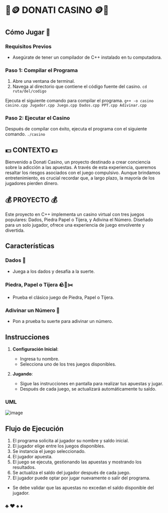 # 🎰🪙 DONATI CASINO 🪙🎰

## Cómo Jugar 🏇
### Requisitos Previos
- Asegúrate de tener un compilador de C++ instalado en tu computadora.

### Paso 1: Compilar el Programa
1. Abre una ventana de terminal.
2. Navega al directorio que contiene el código fuente del casino.
```cd ruta/del/codigo```

Ejecuta el siguiente comando para compilar el programa.
```g++ -o casino casino.cpp Jugador.cpp Juego.cpp Dados.cpp PPT.cpp Adivinar.cpp```

### Paso 2: Ejecutar el Casino
Después de compilar con éxito, ejecuta el programa con el siguiente comando.
```./casino```

## 💵 CONTEXTO 💵
Bienvenido a Donati Casino, un proyecto destinado a crear conciencia sobre la adicción a las apuestas. A través de esta experiencia, queremos resaltar los riesgos asociados con el juego compulsivo. Aunque brindamos entretenimiento, es crucial recordar que, a largo plazo, la mayoría de los jugadores pierden dinero.

## 💰 PROYECTO 💰
Este proyecto en C++ implementa un casino virtual con tres juegos populares: Dados, Piedra Papel o Tijera, y Adivina el Número. Diseñado para un solo jugador, ofrece una experiencia de juego envolvente y divertida.

## Características
### Dados 🎲
- Juega a los dados y desafía a la suerte.
### Piedra, Papel o Tijera 🪨📄✂️
- Prueba el clásico juego de Piedra, Papel o Tijera.
### Adivinar un Número 🔢
- Pon a prueba tu suerte para adivinar un número.

## Instrucciones

1. **Configuración Inicial**:
   - Ingresa tu nombre.
   - Selecciona uno de los tres juegos disponibles.

2. **Jugando**:
   - Sigue las instrucciones en pantalla para realizar tus apuestas y jugar.
   - Después de cada juego, se actualizará automáticamente tu saldo.

### UML
![image](https://github.com/Donattii/casino/assets/112676468/84336610-be56-40e2-a68b-e4a9d90e3911)


## Flujo de Ejecución

1. El programa solicita al jugador su nombre y saldo inicial.
2. El jugador elige entre los juegos disponibles.
3. Se instancia el juego seleccionado.
4. El jugador apuesta.
5. El juego se ejecuta, gestionando las apuestas y mostrando los resultados.
6. Se actualiza el saldo del jugador después de cada juego.
7. El jugador puede optar por jugar nuevamente o salir del programa.
- Se debe validar que las apuestas no excedan el saldo disponible del jugador.

###  ♣️ ♥️ ♠️ ♦️
